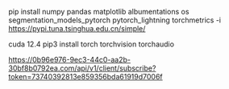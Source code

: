 pip install numpy pandas matplotlib albumentations os segmentation_models_pytorch pytorch_lightning torchmetrics -i https://pypi.tuna.tsinghua.edu.cn/simple/

cuda 12.4
pip3 install torch torchvision torchaudio


https://0b96e976-9ec3-44c0-aa2b-30bf8b0792ea.com/api/v1/client/subscribe?token=73740392813e859356bda61919d7006f

